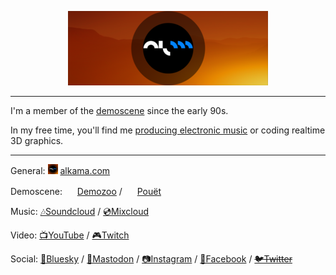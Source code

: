 <p align="center">
  <img alt="Alkama Banner" src="https://github.com/alkama/alkama/raw/master/images/head.png">
</p>
<hr>

I'm a member of the [demoscene](https://en.wikipedia.org/wiki/Demoscene) since the early 90s.

In my free time, you'll find me [producing electronic music](https://soundcloud.com/alkama) or coding realtime 3D graphics.

<hr>

General: <img src="https://github.com/alkama/alkama/raw/master/images/alkama.png" width="16" height="16"> [alkama.com](https://alkama.com)

Demoscene: <img src="https://github.com/alkama/alkama/raw/master/images/demozoo.ico" width="16" height="16"> [Demozoo](https://demozoo.org/sceners/1382/) / <img src="https://github.com/alkama/alkama/raw/master/images/pouet.ico" width="16" height="16"> [Pouët](https://www.pouet.net/user.php?who=84&show=credits)

Music: [🎶Soundcloud](https://soundcloud.com/alkama) / [💿Mixcloud](https://www.mixcloud.com/Alkama/)

Video: [📺YouTube](https://www.youtube.com/@alkamadotcom/featured) / [🎮Twitch](https://www.twitch.tv/alkama)

Social: [🦋Bluesky](https://bsky.app/profile/alkama.bsky.social) / [🐘Mastodon](https://mastodon.social/@alkama) / [📷Instagram](https://www.instagram.com/alkama_music/) / [👯Facebook](https://www.facebook.com/AlkamaMusic) / ~~[🐦Twitter](https://x.com/alkama)~~
